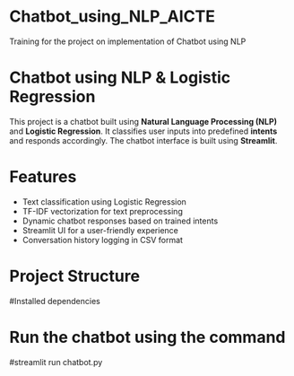 # Chatbot_using_NLP_AICTE
Training for the project on implementation of Chatbot using NLP

# Chatbot using NLP & Logistic Regression

This project is a chatbot built using **Natural Language Processing (NLP)** and **Logistic Regression**. It classifies user inputs into predefined **intents** and responds accordingly. The chatbot interface is built using **Streamlit**.

# Features
- Text classification using Logistic Regression
- TF-IDF vectorization for text preprocessing
- Dynamic chatbot responses based on trained intents
- Streamlit UI for a user-friendly experience
- Conversation history logging in CSV format

# Project Structure
  #Installed dependencies
 # Run the chatbot using the command
   #streamlit run chatbot.py
